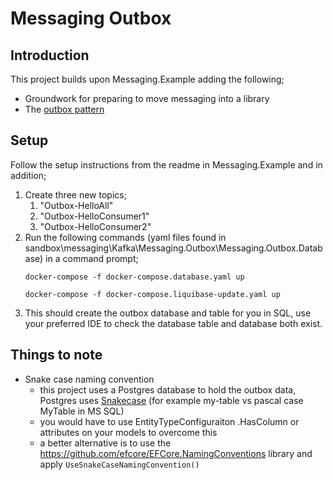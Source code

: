 # Messaging Outbox
## Introduction
This project builds upon Messaging.Example adding the following;
* Groundwork for preparing to move messaging into a library
* The [outbox pattern](https://microservices.io/patterns/data/transactional-outbox.html)

## Setup
Follow the setup instructions from the readme in Messaging.Example and in addition;
1. Create three new topics;
    1. "Outbox-HelloAll"
    2. "Outbox-HelloConsumer1"
    3. "Outbox-HelloConsumer2" 
2. Run the following commands (yaml files found in sandbox\messaging\Kafka\Messaging.Outbox\Messaging.Outbox.Database) in a command prompt;
    ```
    docker-compose -f docker-compose.database.yaml up
    ```
    ```
    docker-compose -f docker-compose.liquibase-update.yaml up
    ```
3. This should create the outbox database and table for you in SQL, use your preferred IDE to check the database table and database both exist.

## Things to note
- Snake case naming convention
    - this project uses a Postgres database to hold the outbox data, Postgres uses [Snakecase](https://en.wikipedia.org/wiki/Snake_case) (for example my-table vs pascal case MyTable in MS SQL)
    - you would have to use EntityTypeConfiguraiton .HasColumn or attributes on your models to overcome this
    - a better alternative is to use the https://github.com/efcore/EFCore.NamingConventions library and apply `UseSnakeCaseNamingConvention()`